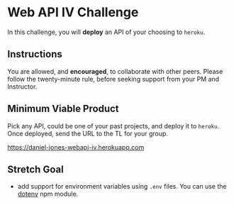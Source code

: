 # Web API IV Challenge

In this challenge, you will **deploy** an API of your choosing to `heroku`.

## Instructions

You are allowed, and **encouraged**, to collaborate with other peers. Please follow the twenty-minute rule, before seeking support from your PM and Instructor.

## Minimum Viable Product

Pick any API, could be one of your past projects, and deploy it to `heroku`. Once deployed, send the URL to the TL for your group.

https://daniel-jones-webapi-iv.herokuapp.com

## Stretch Goal

- add support for environment variables using `.env` files. You can use the [dotenv](https://www.npmjs.com/package/dotenv) npm module.
